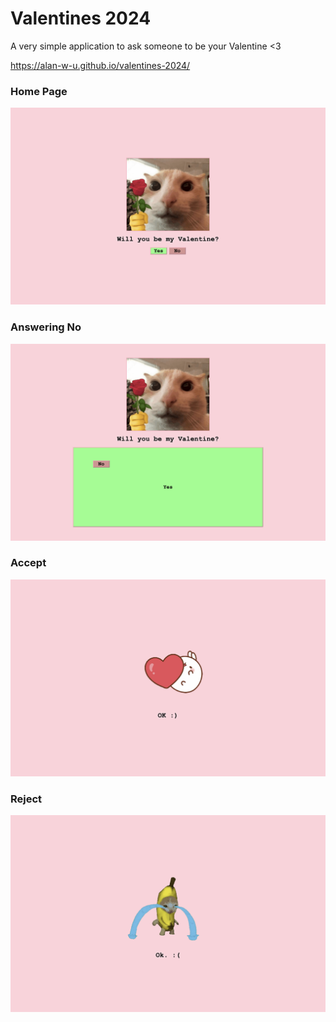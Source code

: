 # Valentines 2024

A very simple application to ask someone to be your Valentine <3

https://alan-w-u.github.io/valentines-2024/

### Home Page
<img src="images/question.png" alt="question" />

### Answering No
<img src="images/answer-no.png" alt="answer-no" />

### Accept
<img src="images/accept.png" alt="accept" />

### Reject
<img src="images/reject.png" alt="reject" />